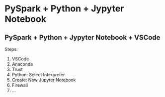 # PySpark + Python + Jypyter Notebook

## PySpark + Python + Jypyter Notebook + VSCode

Steps:

1. VSCode
2. Anaconda
3. Trust
4. Python: Select Interpreter
5. Create: New Jupyter Notebook
6. Firewall
7. ...
